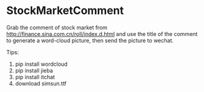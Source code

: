 # StockMarketComment

Grab the comment of stock market from http://finance.sina.com.cn/roll/index.d.html and use the title of the comment to generate a word-cloud picture, then send the picture to wechat.

Tips:
1. pip install wordcloud
2. pip install jieba
3. pip install itchat
4. download simsun.ttf
